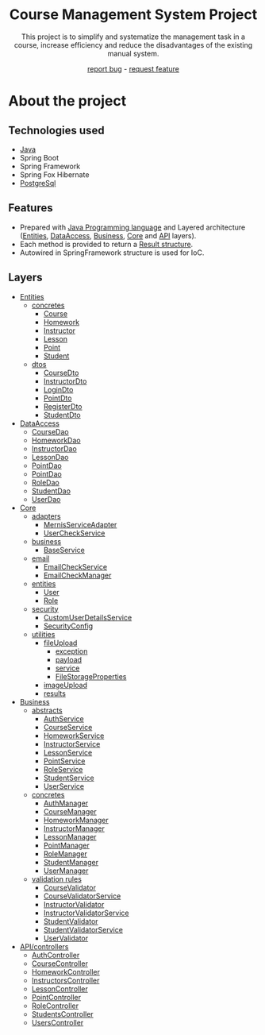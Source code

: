 <div align="center">
  <h1>Course Management System Project</h1>
  <p>This project is to simplify and systematize the management task in a course, increase efficiency and reduce the disadvantages of the existing manual system.</p>
  <a href="https://github.com/zeynepsl/CourseManagementSystem/issues">report bug</a> - 
  <a href="https://github.com/zeynepsl/CourseManagementSystem/issues">request feature</a>
</div>

# About the project

## Technologies used
- [Java](https://java.com/en/)
- Spring Boot
- Spring Framework
- Spring Fox Hibernate
- [PostgreSql](https://www.postgresql.org/)

## Features 
- Prepared with [Java Programming language](https://java.com/en/) and Layered architecture ([Entities](https://github.com/zeynepsl/CourseManagementSystem/tree/master/courseManagementSystem/src/main/java/project/courseManagementSystem/entities),
[DataAccess](https://github.com/zeynepsl/CourseManagementSystem/tree/master/courseManagementSystem/src/main/java/project/courseManagementSystem/dataAccess/abstracts), 
[Business](https://github.com/zeynepsl/CourseManagementSystem/tree/master/courseManagementSystem/src/main/java/project/courseManagementSystem/business), 
[Core](https://github.com/zeynepsl/CourseManagementSystem/tree/master/courseManagementSystem/src/main/java/project/courseManagementSystem/core) and 
[API](https://github.com/zeynepsl/CourseManagementSystem/tree/master/courseManagementSystem/src/main/java/project/courseManagementSystem/api/controllers) layers).
- Each method is provided to return a [Result structure](https://github.com/zeynepsl/CourseManagementSystem/tree/master/courseManagementSystem/src/main/java/project/courseManagementSystem/core/utilities/results).
- Autowired in SpringFramework structure is used for IoC.


## Layers
- [Entities](https://github.com/zeynepsl/CourseManagementSystem/tree/master/courseManagementSystem/src/main/java/project/courseManagementSystem/entities)
    - [concretes](https://github.com/zeynepsl/CourseManagementSystem/tree/master/courseManagementSystem/src/main/java/project/courseManagementSystem/entities/concretes)
        - [Course](https://github.com/zeynepsl/CourseManagementSystem/blob/master/courseManagementSystem/src/main/java/project/courseManagementSystem/entities/concretes/Course.java)
        - [Homework](https://github.com/zeynepsl/CourseManagementSystem/blob/master/courseManagementSystem/src/main/java/project/courseManagementSystem/entities/concretes/Homework.java)
        - [Instructor](https://github.com/zeynepsl/CourseManagementSystem/blob/master/courseManagementSystem/src/main/java/project/courseManagementSystem/entities/concretes/Instructor.java)
        - [Lesson](https://github.com/zeynepsl/CourseManagementSystem/blob/master/courseManagementSystem/src/main/java/project/courseManagementSystem/entities/concretes/Lesson.java)
        - [Point](https://github.com/zeynepsl/CourseManagementSystem/blob/master/courseManagementSystem/src/main/java/project/courseManagementSystem/entities/concretes/Point.java)
        - [Student](https://github.com/zeynepsl/CourseManagementSystem/blob/master/courseManagementSystem/src/main/java/project/courseManagementSystem/entities/concretes/Student.java)
    - [dtos](https://github.com/zeynepsl/CourseManagementSystem/tree/master/courseManagementSystem/src/main/java/project/courseManagementSystem/entities/dtos)
        - [CourseDto](https://github.com/zeynepsl/CourseManagementSystem/blob/master/courseManagementSystem/src/main/java/project/courseManagementSystem/entities/dtos/CourseDto.java)
        - [InstructorDto](https://github.com/zeynepsl/CourseManagementSystem/blob/master/courseManagementSystem/src/main/java/project/courseManagementSystem/entities/dtos/InstructorDto.java)
        - [LoginDto](https://github.com/zeynepsl/CourseManagementSystem/blob/master/courseManagementSystem/src/main/java/project/courseManagementSystem/entities/dtos/LoginDto.java)
        - [PointDto](https://github.com/zeynepsl/CourseManagementSystem/blob/master/courseManagementSystem/src/main/java/project/courseManagementSystem/entities/dtos/PointDto.java)
        - [RegisterDto](https://github.com/zeynepsl/CourseManagementSystem/blob/master/courseManagementSystem/src/main/java/project/courseManagementSystem/entities/dtos/RegisterDto.java)
        - [StudentDto](https://github.com/zeynepsl/CourseManagementSystem/blob/master/courseManagementSystem/src/main/java/project/courseManagementSystem/entities/dtos/StudentDto.java)
- [DataAccess](https://github.com/zeynepsl/CourseManagementSystem/tree/master/courseManagementSystem/src/main/java/project/courseManagementSystem/dataAccess/abstracts)
    - [CourseDao](https://github.com/zeynepsl/CourseManagementSystem/blob/master/courseManagementSystem/src/main/java/project/courseManagementSystem/dataAccess/abstracts/CourseDao.java)
    - [HomeworkDao](https://github.com/zeynepsl/CourseManagementSystem/blob/master/courseManagementSystem/src/main/java/project/courseManagementSystem/dataAccess/abstracts/HomeworkDao.java)
    - [InstructorDao](https://github.com/zeynepsl/CourseManagementSystem/blob/master/courseManagementSystem/src/main/java/project/courseManagementSystem/dataAccess/abstracts/InstructorDao.java)
    - [LessonDao](https://github.com/zeynepsl/CourseManagementSystem/blob/master/courseManagementSystem/src/main/java/project/courseManagementSystem/dataAccess/abstracts/LessonDao.java)
    - [PointDao](https://github.com/zeynepsl/CourseManagementSystem/blob/master/courseManagementSystem/src/main/java/project/courseManagementSystem/dataAccess/abstracts/PointDao.java)
    - [PointDao](https://github.com/zeynepsl/CourseManagementSystem/blob/master/courseManagementSystem/src/main/java/project/courseManagementSystem/dataAccess/abstracts/RoleDao.java)
    - [RoleDao](https://github.com/zeynepsl/CourseManagementSystem/blob/master/courseManagementSystem/src/main/java/project/courseManagementSystem/dataAccess/abstracts/RoleDao.java)
    - [StudentDao](https://github.com/zeynepsl/CourseManagementSystem/blob/master/courseManagementSystem/src/main/java/project/courseManagementSystem/dataAccess/abstracts/StudentDao.java)
    - [UserDao](https://github.com/zeynepsl/CourseManagementSystem/blob/master/courseManagementSystem/src/main/java/project/courseManagementSystem/dataAccess/abstracts/UserDao.java)
- [Core](https://github.com/zeynepsl/CourseManagementSystem/tree/master/courseManagementSystem/src/main/java/project/courseManagementSystem/core)
    - [adapters](https://github.com/zeynepsl/CourseManagementSystem/tree/master/courseManagementSystem/src/main/java/project/courseManagementSystem/core/adapters/mernis)
        - [MernisServiceAdapter](https://github.com/zeynepsl/CourseManagementSystem/blob/master/courseManagementSystem/src/main/java/project/courseManagementSystem/core/adapters/mernis/MernisServiceAdapter.java)
        - [UserCheckService](https://github.com/zeynepsl/CourseManagementSystem/blob/master/courseManagementSystem/src/main/java/project/courseManagementSystem/core/adapters/mernis/UserCheckService.java)
    - [business](https://github.com/zeynepsl/CourseManagementSystem/tree/master/courseManagementSystem/src/main/java/project/courseManagementSystem/core/business)
        - [BaseService](https://github.com/zeynepsl/CourseManagementSystem/blob/master/courseManagementSystem/src/main/java/project/courseManagementSystem/core/business/BaseService.java)
    - [email](https://github.com/zeynepsl/CourseManagementSystem/tree/master/courseManagementSystem/src/main/java/project/courseManagementSystem/core/email)
        - [EmailCheckService](https://github.com/zeynepsl/CourseManagementSystem/blob/master/courseManagementSystem/src/main/java/project/courseManagementSystem/core/email/EmailCheckService.java)
        - [EmailCheckManager](https://github.com/zeynepsl/CourseManagementSystem/blob/master/courseManagementSystem/src/main/java/project/courseManagementSystem/core/email/EmailCheckManager.java)
    - [entities](https://github.com/zeynepsl/CourseManagementSystem/tree/master/courseManagementSystem/src/main/java/project/courseManagementSystem/core/entities)
        - [User](https://github.com/zeynepsl/CourseManagementSystem/blob/master/courseManagementSystem/src/main/java/project/courseManagementSystem/core/entities/User.java)
        - [Role](https://github.com/zeynepsl/CourseManagementSystem/blob/master/courseManagementSystem/src/main/java/project/courseManagementSystem/core/entities/Role.java)
    - [security](https://github.com/zeynepsl/CourseManagementSystem/tree/master/courseManagementSystem/src/main/java/project/courseManagementSystem/core/security)
        - [CustomUserDetailsService](https://github.com/zeynepsl/CourseManagementSystem/blob/master/courseManagementSystem/src/main/java/project/courseManagementSystem/core/security/CustomUserDetailsService.java)
        - [SecurityConfig](https://github.com/zeynepsl/CourseManagementSystem/blob/master/courseManagementSystem/src/main/java/project/courseManagementSystem/core/security/SecurityConfig.java)
    - [utilities](https://github.com/zeynepsl/CourseManagementSystem/tree/master/courseManagementSystem/src/main/java/project/courseManagementSystem/core/utilities)
        - [fileUpload](https://github.com/zeynepsl/CourseManagementSystem/tree/master/courseManagementSystem/src/main/java/project/courseManagementSystem/core/utilities/fileUpload)
            - [exception](https://github.com/zeynepsl/CourseManagementSystem/tree/master/courseManagementSystem/src/main/java/project/courseManagementSystem/core/utilities/fileUpload/exception)
            - [payload](https://github.com/zeynepsl/CourseManagementSystem/tree/master/courseManagementSystem/src/main/java/project/courseManagementSystem/core/utilities/fileUpload/payload)
            - [service](https://github.com/zeynepsl/CourseManagementSystem/tree/master/courseManagementSystem/src/main/java/project/courseManagementSystem/core/utilities/fileUpload/service)
            - [FileStorageProperties](https://github.com/zeynepsl/CourseManagementSystem/blob/master/courseManagementSystem/src/main/java/project/courseManagementSystem/core/utilities/fileUpload/FileStorageProperties.java)
        - [imageUpload](https://github.com/zeynepsl/CourseManagementSystem/tree/master/courseManagementSystem/src/main/java/project/courseManagementSystem/core/utilities/imageUpload)
        - [results](https://github.com/zeynepsl/CourseManagementSystem/tree/master/courseManagementSystem/src/main/java/project/courseManagementSystem/core/utilities/results)
- [Business](https://github.com/zeynepsl/CourseManagementSystem/tree/master/courseManagementSystem/src/main/java/project/courseManagementSystem/business)
    - [abstracts](https://github.com/zeynepsl/CourseManagementSystem/tree/master/courseManagementSystem/src/main/java/project/courseManagementSystem/business/abstracts)
        - [AuthService](https://github.com/zeynepsl/CourseManagementSystem/blob/master/courseManagementSystem/src/main/java/project/courseManagementSystem/business/abstracts/AuthService.java)
        - [CourseService](https://github.com/zeynepsl/CourseManagementSystem/blob/master/courseManagementSystem/src/main/java/project/courseManagementSystem/business/abstracts/CourseService.java)
        - [HomeworkService](https://github.com/zeynepsl/CourseManagementSystem/blob/master/courseManagementSystem/src/main/java/project/courseManagementSystem/business/abstracts/HomeworkService.java)
        - [InstructorService](https://github.com/zeynepsl/CourseManagementSystem/blob/master/courseManagementSystem/src/main/java/project/courseManagementSystem/business/abstracts/InstructorService.java)
        - [LessonService](https://github.com/zeynepsl/CourseManagementSystem/blob/master/courseManagementSystem/src/main/java/project/courseManagementSystem/business/abstracts/LessonService.java)
        - [PointService](https://github.com/zeynepsl/CourseManagementSystem/blob/master/courseManagementSystem/src/main/java/project/courseManagementSystem/business/abstracts/PointService.java)
        - [RoleService](https://github.com/zeynepsl/CourseManagementSystem/blob/master/courseManagementSystem/src/main/java/project/courseManagementSystem/business/abstracts/RoleService.java)
        - [StudentService](https://github.com/zeynepsl/CourseManagementSystem/blob/master/courseManagementSystem/src/main/java/project/courseManagementSystem/business/abstracts/StudentService.java)
        - [UserService](https://github.com/zeynepsl/CourseManagementSystem/blob/master/courseManagementSystem/src/main/java/project/courseManagementSystem/business/abstracts/UserService.java)
    - [concretes](https://github.com/zeynepsl/CourseManagementSystem/tree/master/courseManagementSystem/src/main/java/project/courseManagementSystem/business/concretes)
        - [AuthManager](https://github.com/zeynepsl/CourseManagementSystem/blob/master/courseManagementSystem/src/main/java/project/courseManagementSystem/business/concretes/AuthManager.java)
        - [CourseManager](https://github.com/zeynepsl/CourseManagementSystem/blob/master/courseManagementSystem/src/main/java/project/courseManagementSystem/business/concretes/CourseManager.java)
        - [HomeworkManager](https://github.com/zeynepsl/CourseManagementSystem/blob/master/courseManagementSystem/src/main/java/project/courseManagementSystem/business/concretes/HomeworkManager.java)
        - [InstructorManager](https://github.com/zeynepsl/CourseManagementSystem/blob/master/courseManagementSystem/src/main/java/project/courseManagementSystem/business/concretes/InstructorManager.java)
        - [LessonManager](https://github.com/zeynepsl/CourseManagementSystem/blob/master/courseManagementSystem/src/main/java/project/courseManagementSystem/business/concretes/LessonManager.java)
        - [PointManager](https://github.com/zeynepsl/CourseManagementSystem/blob/master/courseManagementSystem/src/main/java/project/courseManagementSystem/business/concretes/PointManager.java)
        - [RoleManager](https://github.com/zeynepsl/CourseManagementSystem/blob/master/courseManagementSystem/src/main/java/project/courseManagementSystem/business/concretes/RoleManager.java)
        - [StudentManager](https://github.com/zeynepsl/CourseManagementSystem/blob/master/courseManagementSystem/src/main/java/project/courseManagementSystem/business/concretes/StudentManager.java)
        - [UserManager](https://github.com/zeynepsl/CourseManagementSystem/blob/master/courseManagementSystem/src/main/java/project/courseManagementSystem/business/concretes/UserManager.java)
    - [validation rules](https://github.com/zeynepsl/CourseManagementSystem/tree/master/courseManagementSystem/src/main/java/project/courseManagementSystem/business/validationRules)
        - [CourseValidator](https://github.com/zeynepsl/CourseManagementSystem/blob/master/courseManagementSystem/src/main/java/project/courseManagementSystem/business/validationRules/CourseValidator.java)
        - [CourseValidatorService](https://github.com/zeynepsl/CourseManagementSystem/blob/master/courseManagementSystem/src/main/java/project/courseManagementSystem/business/validationRules/CourseValidatorService.java)
        - [InstructorValidator](https://github.com/zeynepsl/CourseManagementSystem/blob/master/courseManagementSystem/src/main/java/project/courseManagementSystem/business/validationRules/InstructorValidator.java)
        - [InstructorValidatorService](https://github.com/zeynepsl/CourseManagementSystem/blob/master/courseManagementSystem/src/main/java/project/courseManagementSystem/business/validationRules/InstructorValidatorService.java)
        - [StudentValidator](https://github.com/zeynepsl/CourseManagementSystem/blob/master/courseManagementSystem/src/main/java/project/courseManagementSystem/business/validationRules/StudentValidator.java)
        - [StudentValidatorService](https://github.com/zeynepsl/CourseManagementSystem/blob/master/courseManagementSystem/src/main/java/project/courseManagementSystem/business/validationRules/StudentValidatorService.java)
        - [UserValidator](https://github.com/zeynepsl/CourseManagementSystem/blob/master/courseManagementSystem/src/main/java/project/courseManagementSystem/business/validationRules/UserValidator.java)
- [API/controllers](https://github.com/zeynepsl/CourseManagementSystem/tree/master/courseManagementSystem/src/main/java/project/courseManagementSystem/api/controllers)
    - [AuthController](https://github.com/zeynepsl/CourseManagementSystem/blob/master/courseManagementSystem/src/main/java/project/courseManagementSystem/api/controllers/AuthController.java)
    - [CourseController](https://github.com/zeynepsl/CourseManagementSystem/blob/master/courseManagementSystem/src/main/java/project/courseManagementSystem/api/controllers/CourseController.java)
    - [HomeworkController](https://github.com/zeynepsl/CourseManagementSystem/blob/master/courseManagementSystem/src/main/java/project/courseManagementSystem/api/controllers/HomeworkController.java)
    - [InstructorsController](https://github.com/zeynepsl/CourseManagementSystem/blob/master/courseManagementSystem/src/main/java/project/courseManagementSystem/api/controllers/InstructorsController.java)
    - [LessonController](https://github.com/zeynepsl/CourseManagementSystem/blob/master/courseManagementSystem/src/main/java/project/courseManagementSystem/api/controllers/LessonController.java)
    - [PointController](https://github.com/zeynepsl/CourseManagementSystem/blob/master/courseManagementSystem/src/main/java/project/courseManagementSystem/api/controllers/PointController.java)
    - [RoleController](https://github.com/zeynepsl/CourseManagementSystem/blob/master/courseManagementSystem/src/main/java/project/courseManagementSystem/api/controllers/RoleController.java)
    - [StudentsController](https://github.com/zeynepsl/CourseManagementSystem/blob/master/courseManagementSystem/src/main/java/project/courseManagementSystem/api/controllers/StudentsController.java)
    - [UsersController](https://github.com/zeynepsl/CourseManagementSystem/blob/master/courseManagementSystem/src/main/java/project/courseManagementSystem/api/controllers/UsersController.java)
